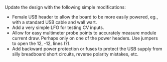 Update the design with the following simple modifications:

* Female USB header to allow the board to be more easily powered, eg., with a standard USB cable and wall wart.
* Add a very simple LFO for testing CV inputs.
* Allow for easy multimeter probe points to accurately measure module current draw. Perhaps only on one of the power headers. Use jumpers to open the 12, -12, lines (?).
* Add backward power protection or fuses to protect the USB supply from silly breadboard short circuits, reverse polarity mistakes, etc.

